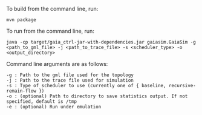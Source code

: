 To build from the command line, run:
```
mvn package
```

To run from the command line, run:
```
java -cp target/gaia_ctrl-jar-with-dependencies.jar gaiasim.GaiaSim -g <path_to_gml_file> -j <path_to_trace_file> -s <scheduler_type> -o <output_directory>
```

Command line arguments are as follows:
```
-g : Path to the gml file used for the topology
-j : Path to the trace file used for simulation
-s : Type of scheduler to use (currently one of { baseline, recursive-remain-flow })
-o : (optional) Path to directory to save statistics output. If not specified, default is /tmp
-e : (optional) Run under emulation
```
